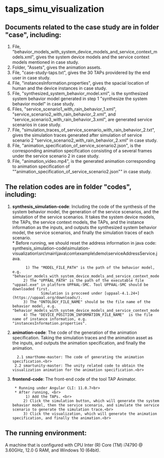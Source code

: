 # taps_simu_visualization


## Documents related to the case study are in folder "case", including:
1. File, "behavior_models_with_system_device_models_and_service_context_models.xml", gives the system device models and the service context models mentioned in case study. 
2. Folder, "Assets", gives the animation assets.
3. File, "case-study-taps.txt", gives the 30 TAPs providered by the end user in case study.
4. File, "instancesInformation.properties", gives the spacial location of human and the device instances in case study.
5. File, "synthesized_system_behavior_model.xml", is the synthesized system behavior model generated in step 1 "synthesize the system behavior model" in case study.
6. Files, "service_scenario1_with_rain_behavior_1.xml", "service_scenario2_with_rain_behavior_2.xml", and "service_scenario3_with_rain_behavior_3.xml", are generated service scenarios in case study.
7. File, "simulation_traces_of_service_scenario_with_rain_behavior_2.txt", gives the simulation traces generated after simulation of service scenario 2 "service_scenario2_with_rain_behavior_2.xml" in case study.
8. File, "animation_specification_of_service_scenario2.json", is the corresponding animation specification consisting of a several frames under the service scenario 2 in case study.
9. File, "animation_video.mp4", is the generated animation corresponding to animation specification of ""animation_specification_of_service_scenario2.json"" in case study.

## The relation codes are in folder "codes", including:
1. **synthesis_simulation-code**: Including the code of the synthesis of the system behavior model, the generation of the service scenarios, and the simulation of the service scenarios. It takes the system device models, the TAPs,  the service context models, the TAPs, and the instance information as the inputs, and outputs the synthesized system behavior model, the service scenarios, and finally the simulation traces of each scenario. <br>
		* Before running, we should reset the address information in java code: synthesis_simulation-code\simulation-visualization\src\main\java\com\example\demo\serviceAddressService.java. <br>
			
			 1) The "MODEL_FILE_PATH" is the path of the behavior model, e.g. "behavior_models_with_system_device_models_and_service_context_models.xml".
			2) The "UPPAAL_PATH" is the path of the executable file "uppaal.exe" in platform UPPAAL-SMC. Tool UPPAAL-SMC should be downloaded first.
					Simulation is procceed under [uppaal-4.1.24+](https://uppaal.org/downloads/).
			3) The "ONTOLOGY_FILE_NAME" should be the file name of the behavior model, e.g. "behavior_models_with_system_device_models_and_service_context_models.xml".
			4) The "DEVICE_POSITION_INFORMATION_FILE_NAME"  is the file name of instance information, e.g. "instancesInformation.properties".
2. **animation-code**: The code of the generation of the animation specification. Taking the simulation traces and the animation asset as the inputs, and outputs the animation specification, and finally the animation.<br>
		
		 2.1 smarthome-master: The code of generating the animation specification.<br>
		2.2 smartunity-master: The unity related code to obtain the visualization animation for the animation specification.<br>
3. **frontend-code**: The front-end code of the tool TAP Animator.<br>
		
		* Running under Angular CLI: 11.0.7<br>
		* After running, <br>
			 1) Add the TAPs. <br>
			2) Click the simulation button, which will generate the system behavior model, then the service scenario, and simulate the service scenario to generate the simulation trace.<br>
			3) Click the visualization, which will generate the animation specification, and finally the animation.<br>


## The running environment:  
A machine that is configured with CPU Inter (R) Core (TM) i74790 @ 3.60GHz, 12.0 G RAM, and Windows 10 (64bit).